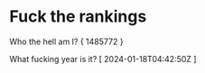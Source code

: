 # Fuck the rankings

Who the hell am I?
{ 1485772 }

What fucking year is it?
[ 2024-01-18T04:42:50Z ]
